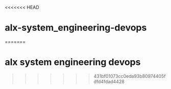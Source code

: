 <<<<<<< HEAD
# alx-system_engineering-devops
=======
# alx system engineering devops
>>>>>>> 431bf01073cc0eda93b80974405fdfd4fdad4428
